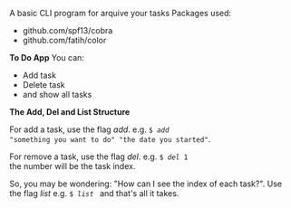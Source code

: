 A basic CLI program for arquive your tasks
Packages used: 
- github.com/spf13/cobra
- github.com/fatih/color

<b>To Do App</b>
You can:
- Add task
- Delete task
- and show all tasks

<b>The Add, Del and List Structure</b>

For add a task, use the flag <i>add</i>. e.g. <code>$ <i>add</i> "something you want to do" "the date you started"</code>.

For remove a task, use the flag <i>del</i>. e.g. <code>$ <i>del</i> 1 </code> the number will be the task index.

So, you may be wondering: "How can I see the index of each task?". Use the flag <i>list</i> e.g. <code>$ <i>list</i> </code> and that's all it takes.
